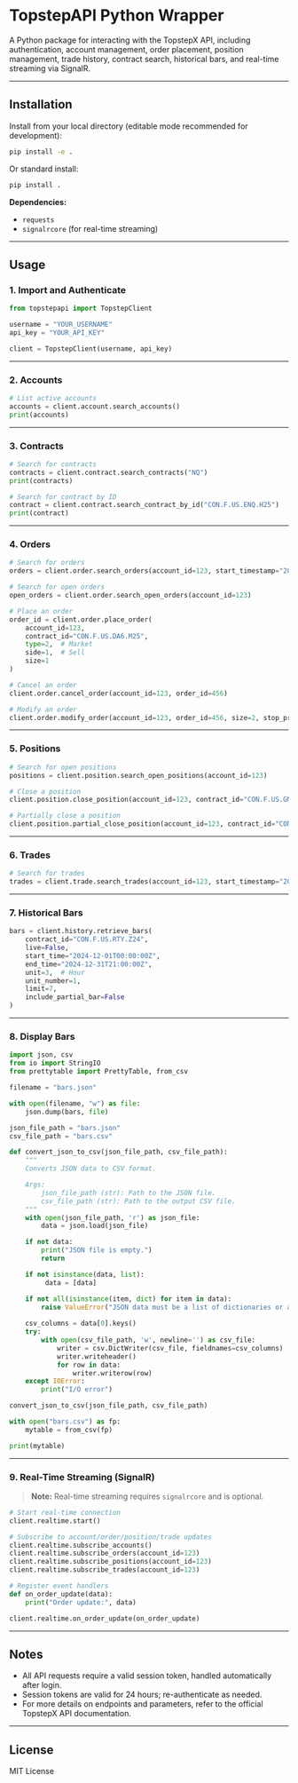 # TopstepAPI Python Wrapper

A Python package for interacting with the TopstepX API, including authentication, account management, order placement, position management, trade history, contract search, historical bars, and real-time streaming via SignalR.

---

## Installation

Install from your local directory (editable mode recommended for development):

```bash
pip install -e .
```

Or standard install:

```bash
pip install .
```

**Dependencies:**

- `requests`
- `signalrcore` (for real-time streaming)

---

## Usage

### 1. Import and Authenticate

```python
from topstepapi import TopstepClient

username = "YOUR_USERNAME"
api_key = "YOUR_API_KEY"

client = TopstepClient(username, api_key)
```

---

### 2. Accounts

```python
# List active accounts
accounts = client.account.search_accounts()
print(accounts)
```

---

### 3. Contracts

```python
# Search for contracts
contracts = client.contract.search_contracts("NQ")
print(contracts)

# Search for contract by ID
contract = client.contract.search_contract_by_id("CON.F.US.ENQ.H25")
print(contract)
```

---

### 4. Orders

```python
# Search for orders
orders = client.order.search_orders(account_id=123, start_timestamp="2025-01-01T00:00:00Z")

# Search for open orders
open_orders = client.order.search_open_orders(account_id=123)

# Place an order
order_id = client.order.place_order(
    account_id=123,
    contract_id="CON.F.US.DA6.M25",
    type=2,  # Market
    side=1,  # Sell
    size=1
)

# Cancel an order
client.order.cancel_order(account_id=123, order_id=456)

# Modify an order
client.order.modify_order(account_id=123, order_id=456, size=2, stop_price=1604)
```

---

### 5. Positions

```python
# Search for open positions
positions = client.position.search_open_positions(account_id=123)

# Close a position
client.position.close_position(account_id=123, contract_id="CON.F.US.GMET.J25")

# Partially close a position
client.position.partial_close_position(account_id=123, contract_id="CON.F.US.GMET.J25", size=1)
```

---

### 6. Trades

```python
# Search for trades
trades = client.trade.search_trades(account_id=123, start_timestamp="2025-01-01T00:00:00Z")
```

---

### 7. Historical Bars

```python
bars = client.history.retrieve_bars(
    contract_id="CON.F.US.RTY.Z24",
    live=False,
    start_time="2024-12-01T00:00:00Z",
    end_time="2024-12-31T21:00:00Z",
    unit=3,  # Hour
    unit_number=1,
    limit=7,
    include_partial_bar=False
)
```

---

### 8. Display Bars

```python
import json, csv
from io import StringIO
from prettytable import PrettyTable, from_csv

filename = "bars.json"

with open(filename, "w") as file:
    json.dump(bars, file)

json_file_path = "bars.json"
csv_file_path = "bars.csv"

def convert_json_to_csv(json_file_path, csv_file_path):
    """
    Converts JSON data to CSV format.

    Args:
        json_file_path (str): Path to the JSON file.
        csv_file_path (str): Path to the output CSV file.
    """
    with open(json_file_path, 'r') as json_file:
        data = json.load(json_file)

    if not data:
        print("JSON file is empty.")
        return

    if not isinstance(data, list):
         data = [data]

    if not all(isinstance(item, dict) for item in data):
        raise ValueError("JSON data must be a list of dictionaries or a single dictionary.")
    
    csv_columns = data[0].keys()
    try:
        with open(csv_file_path, 'w', newline='') as csv_file:
            writer = csv.DictWriter(csv_file, fieldnames=csv_columns)
            writer.writeheader()
            for row in data:
                writer.writerow(row)
    except IOError:
        print("I/O error")

convert_json_to_csv(json_file_path, csv_file_path)

with open("bars.csv") as fp:
    mytable = from_csv(fp)

print(mytable)

```
---

### 9. Real-Time Streaming (SignalR)

> **Note:** Real-time streaming requires `signalrcore` and is optional.

```python
# Start real-time connection
client.realtime.start()

# Subscribe to account/order/position/trade updates
client.realtime.subscribe_accounts()
client.realtime.subscribe_orders(account_id=123)
client.realtime.subscribe_positions(account_id=123)
client.realtime.subscribe_trades(account_id=123)

# Register event handlers
def on_order_update(data):
    print("Order update:", data)

client.realtime.on_order_update(on_order_update)
```

---

## Notes

- All API requests require a valid session token, handled automatically after login.
- Session tokens are valid for 24 hours; re-authenticate as needed.
- For more details on endpoints and parameters, refer to the official TopstepX API documentation.

---

## License

MIT License

